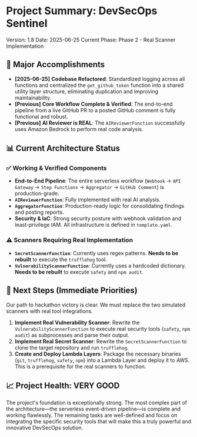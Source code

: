 # **Project Summary: DevSecOps Sentinel**

Version: 1.8
Date: 2025-06-25
Current Phase: Phase 2 - Real Scanner Implementation

## **🎉 Major Accomplishments**

*   **[2025-06-25]** **Codebase Refactored**: Standardized logging across all functions and centralized the `get_github_token` function into a shared utility layer structure, eliminating duplication and improving maintainability.
*   **[Previous]** **Core Workflow Complete & Verified**: The end-to-end pipeline from a live GitHub PR to a posted GitHub comment is fully functional and robust.
*   **[Previous]** **AI Reviewer is REAL**: The `AIReviewerFunction` successfully uses Amazon Bedrock to perform real code analysis.

## **📊 Current Architecture Status**

### **✅ Working & Verified Components**

*   **End-to-End Pipeline**: The entire serverless workflow (`Webhook` -> `API Gateway` -> `Step Functions` -> `Aggregator` -> `GitHub Comment`) is production-grade.
*   **`AIReviewerFunction`**: Fully implemented with real AI analysis.
*   **`AggregatorFunction`**: Production-ready logic for consolidating findings and posting reports.
*   **Security & IaC**: Strong security posture with webhook validation and least-privilege IAM. All infrastructure is defined in `template.yaml`.

### **⚠️ Scanners Requiring Real Implementation**

*   **`SecretScannerFunction`**: Currently uses regex patterns. **Needs to be rebuilt** to execute the `trufflehog` tool.
*   **`VulnerabilityScannerFunction`**: Currently uses a hardcoded dictionary. **Needs to be rebuilt** to execute `safety` and `npm audit`.

## **🎯 Next Steps (Immediate Priorities)**

Our path to hackathon victory is clear. We must replace the two simulated scanners with real tool integrations.

1.  **Implement Real Vulnerability Scanner**: Rewrite the `VulnerabilityScannerFunction` to execute real security tools (`safety`, `npm audit`) as subprocesses and parse their output.
2.  **Implement Real Secret Scanner**: Rewrite the `SecretScannerFunction` to clone the target repository and run `trufflehog`.
3.  **Create and Deploy Lambda Layers**: Package the necessary binaries (`git`, `trufflehog`, `safety`, `npm`) into a Lambda Layer and deploy it to AWS. This is a prerequisite for the real scanners to function.

## **📈 Project Health: VERY GOOD**

The project's foundation is exceptionally strong. The most complex part of the architecture—the serverless event-driven pipeline—is complete and working flawlessly. The remaining tasks are well-defined and focus on integrating the specific security tools that will make this a truly powerful and innovative DevSecOps solution.
